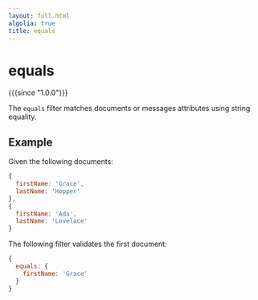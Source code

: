 ```yaml
---
layout: full.html
algolia: true
title: equals
---
```


# equals

{{{since "1.0.0"}}}

The `equals` filter matches documents or messages attributes using string equality.

## Example

Given the following documents:

```javascript
{
  firstName: 'Grace',
  lastName: 'Hopper'
},
{
  firstName: 'Ada',
  lastName: 'Lovelace'
}
```

The following filter validates the first document:

```javascript
{
  equals: {
    firstName: 'Grace'
  }
}
```
